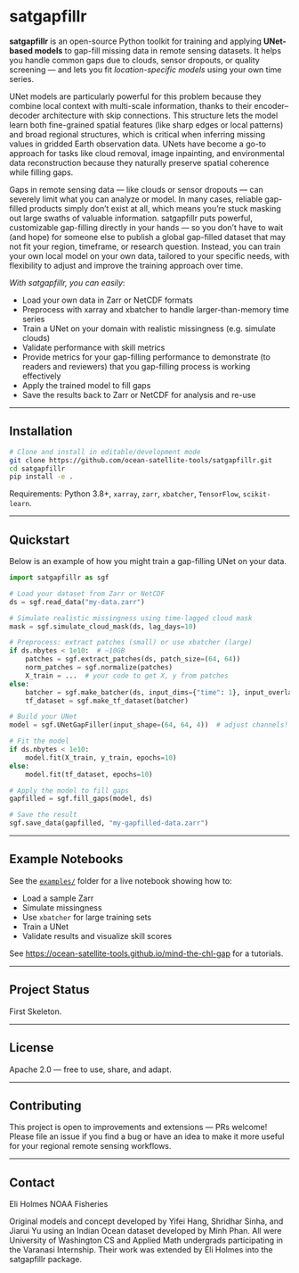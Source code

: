 # satgapfillr

**satgapfillr** is an open-source Python toolkit for training and applying **UNet-based models** to gap-fill missing data in remote sensing datasets.  It helps you handle common gaps due to clouds, sensor dropouts, or quality screening — and lets you fit *location-specific models* using your own time series.

UNet models are particularly powerful for this problem because they combine local context with multi-scale information, thanks to their encoder–decoder architecture with skip connections. This structure lets the model learn both fine-grained spatial features (like sharp edges or local patterns) and broad regional structures, which is critical when inferring missing values in gridded Earth observation data. UNets have become a go-to approach for tasks like cloud removal, image inpainting, and environmental data reconstruction because they naturally preserve spatial coherence while filling gaps.

Gaps in remote sensing data — like clouds or sensor dropouts — can severely limit what you can analyze or model. In many cases, reliable gap-filled products simply don’t exist at all, which means you’re stuck masking out large swaths of valuable information. satgapfillr puts powerful, customizable gap-filling directly in your hands — so you don’t have to wait (and hope) for someone else to publish a global gap-filled dataset that may not fit your region, timeframe, or research question. Instead, you can train your own local model on your own data, tailored to your specific needs, with flexibility to adjust and improve the training approach over time.

*With satgapfillr, you can easily*:

- Load your own data in Zarr or NetCDF formats
- Preprocess with xarray and xbatcher to handle larger-than-memory time series
- Train a UNet on your domain with realistic missingness (e.g. simulate clouds)
- Validate performance with skill metrics
- Provide metrics for your gap-filling performance to demonstrate (to readers and reviewers) that you gap-filling process is working effectively
- Apply the trained model to fill gaps
- Save the results back to Zarr or NetCDF for analysis and re-use

---

## Installation

```bash
# Clone and install in editable/development mode
git clone https://github.com/ocean-satellite-tools/satgapfillr.git
cd satgapfillr
pip install -e .
```

Requirements: Python 3.8+, `xarray`, `zarr`, `xbatcher`, `TensorFlow`, `scikit-learn`.

---

## Quickstart

Below is an example of how you might train a gap-filling UNet on your data.

```python
import satgapfillr as sgf

# Load your dataset from Zarr or NetCDF
ds = sgf.read_data("my-data.zarr")

# Simulate realistic missingness using time-lagged cloud mask
mask = sgf.simulate_cloud_mask(ds, lag_days=10)

# Preprocess: extract patches (small) or use xbatcher (large)
if ds.nbytes < 1e10:  # ~10GB
    patches = sgf.extract_patches(ds, patch_size=(64, 64))
    norm_patches = sgf.normalize(patches)
    X_train = ...  # your code to get X, y from patches
else:
    batcher = sgf.make_batcher(ds, input_dims={"time": 1}, input_overlap={"time": 0}, batch_size=32)
    tf_dataset = sgf.make_tf_dataset(batcher)

# Build your UNet
model = sgf.UNetGapFiller(input_shape=(64, 64, 4))  # adjust channels!

# Fit the model
if ds.nbytes < 1e10:
    model.fit(X_train, y_train, epochs=10)
else:
    model.fit(tf_dataset, epochs=10)

# Apply the model to fill gaps
gapfilled = sgf.fill_gaps(model, ds)

# Save the result
sgf.save_data(gapfilled, "my-gapfilled-data.zarr")
```

---

## Example Notebooks

See the [`examples/`](examples/) folder for a live notebook showing how to:
- Load a sample Zarr
- Simulate missingness
- Use `xbatcher` for large training sets
- Train a UNet
- Validate results and visualize skill scores

See https://ocean-satellite-tools.github.io/mind-the-chl-gap for a tutorials.

---

## Project Status

First Skeleton.

---

## License

Apache 2.0 — free to use, share, and adapt.

---

## Contributing

This project is open to improvements and extensions — PRs welcome!  
Please file an issue if you find a bug or have an idea to make it more useful for your regional remote sensing workflows.

---

## Contact

Eli Holmes NOAA Fisheries

Original models and concept developed by Yifei Hang, Shridhar Sinha, and Jiarui Yu using an Indian Ocean dataset developed by Minh Phan. All were University of Washington CS and Applied Math undergrads participating in the Varanasi Internship. Their work was extended by Eli Holmes into the satgapfillr package.

